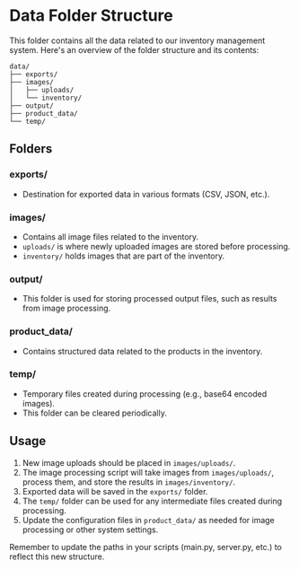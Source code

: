 # Data Folder Structure

This folder contains all the data related to our inventory management system. Here's an overview of the folder structure and its contents:

```
data/
├── exports/
├── images/
│   ├── uploads/
│   └── inventory/
├── output/
├── product_data/
└── temp/
```

## Folders

### exports/
- Destination for exported data in various formats (CSV, JSON, etc.).

### images/
- Contains all image files related to the inventory.
- `uploads/` is where newly uploaded images are stored before processing.
- `inventory/` holds images that are part of the inventory.

### output/
- This folder is used for storing processed output files, such as results from image processing.

### product_data/
- Contains structured data related to the products in the inventory.

### temp/
- Temporary files created during processing (e.g., base64 encoded images).
- This folder can be cleared periodically.

## Usage

1. New image uploads should be placed in `images/uploads/`.
2. The image processing script will take images from `images/uploads/`, process them, and store the results in `images/inventory/`.
3. Exported data will be saved in the `exports/` folder.
4. The `temp/` folder can be used for any intermediate files created during processing.
5. Update the configuration files in `product_data/` as needed for image processing or other system settings.

Remember to update the paths in your scripts (main.py, server.py, etc.) to reflect this new structure.
